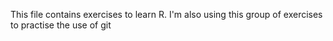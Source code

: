 This file contains exercises to learn R. I'm also using this group of exercises to practise the use of git
